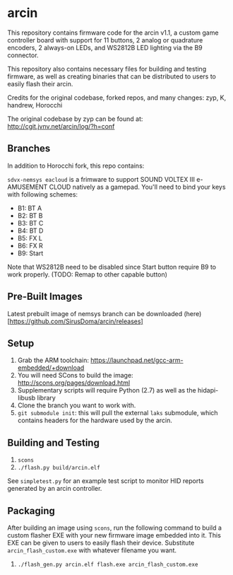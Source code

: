 arcin
=====
This repository contains firmware code for the arcin v1.1, a custom game controller board with support for 11 buttons, 2 analog or quadrature encoders, 2 always-on LEDs, and WS2812B LED lighting via the B9 connector.

This repository also contains necessary files for building and testing firmware, as well as creating binaries that can be distributed to users to easily flash their arcin.

Credits for the original codebase, forked repos, and many changes: zyp, K, handrew, Horocchi

The original codebase by zyp can be found at: http://cgit.jvnv.net/arcin/log/?h=conf

Branches
--------
In addition to Horocchi fork, this repo contains:

`sdvx-nemsys eacloud` is a frimware to support SOUND VOLTEX III e-AMUSEMENT CLOUD natively as a gamepad. You'll need to bind your keys with following schemes:
- B1: BT A
- B2: BT B
- B3: BT C
- B4: BT D
- B5: FX L
- B6: FX R
- B9: Start

Note that WS2812B need to be disabled since Start button require B9 to work properly. (TODO: Remap to other capable button)

Pre-Built Images
----------------
Latest prebuilt image of nemsys branch can be downloaded (here)[https://github.com/SirusDoma/arcin/releases]

Setup
-----
1. Grab the ARM toolchain: https://launchpad.net/gcc-arm-embedded/+download
2. You will need SCons to build the image: http://scons.org/pages/download.html
3. Supplementary scripts will require Python (2.7) as well as the hidapi-libusb library
4. Clone the branch you want to work with.
5. `git submodule init`: this will pull the external `laks` submodule, which contains headers for the hardware used by the arcin.

Building and Testing
--------------------
1. `scons`
2. `./flash.py build/arcin.elf`

See `simpletest.py` for an example test script to monitor HID reports generated by an arcin controller.

Packaging
---------
After building an image using `scons`, run the following command to build a custom flasher EXE with your new firmware image embedded into it. This EXE can be given to users to easily flash their device. Substitute `arcin_flash_custom.exe` with whatever filename you want.

1. `./flash_gen.py arcin.elf flash.exe arcin_flash_custom.exe`
